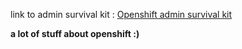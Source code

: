 link to admin survival kit :
[Openshift admin survival kit](https://gist.github.com/geek182/c5a765dbe9b568e7c0a03c92c91b682e)


**a lot of stuff about openshift :)**
